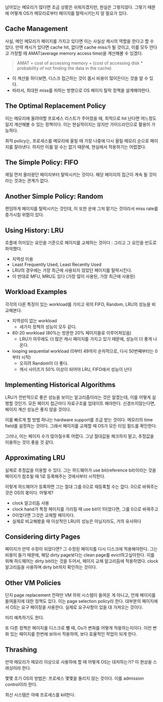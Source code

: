 남아있는 메모리가 많다면 조금 상황은 쉬워지겠지만, 현실은 그렇지않다. 
그렇기 때문에 어떻게 OS가 메모리로부터 페이지를 탈락시키는지 알 필요가 있다. 

## Cache Management
사실, 메인 메모리가 페이지를 가지고 있다면 이는 사실상 캐시의 역할을 한다고 할 수 있다. 
만약 캐시가 있다면 cache hit, 없다면 cache miss가 될 것이고, 이를 모두 안다고 가정할 때 AMAT(average memory access time)을 계산해볼 수 있겠다.
> AMAT = cost of accessing memory + (cost of accessing disk * probability of not finding the data in the cache)

- 이 계산을 하다보면, 디스크 접근하는 것이 몹시 비용이 많이든다는 것을 알 수 있다. 
- 따라서, 최대한 miss를 피하는 방향으로 OS 페이지 탈락 정책을 설계해야한다. 

## The Optimal Replacement Policy
이는 메모리에 올려야할 프로세스 리스트가 주어졌을 때, 최적으로 hit 난다면 어느정도일지 계산해볼 수 있는 정책이다.
이는 현실적이지는 않지만 가이드라인으로 활용이 가능하다.

최적 policy는, 프로세스를 메모리에 올릴 때 가장 나중에 다시 올릴 메모리 순으로 페이지를 잘라낸다. 
하지만 이를 알 수는 없기 때문에, 현실에서 적용하기는 어렵겠다. 

## The Simple Policy: FIFO
제일 먼저 올라왔던 페이지부터 탈락시키는 것이다. 
해당 페이지의 접근이 계속 될 것이라는 것과는 관계가 없다. 

## Another Simple Policy: Random
랜덤하게 페이지를 탈락시키는 것인데, 이 또한 운에 그저 맡기는 것이라서 miss rate를 증가시킬 위험이 있다. 

## Using History: LRU
흐름에 의미있는 요인을 기준으로 페이지를 교체하는 것이다 : 그리고 그 요인을 빈도로 파악했다. 
- 지역성 이용 
- Least Frequently Used, Least Recently Used 
- LRU의 경우에는 가장 최근에 사용되지 않았던 페이지를 탈락시킨다.
- 이 반대로 MFU, MRU도 있다 (가장 많이 사용된, 가장 최근에 사용된)

## Workload Examples
각각의 다른 특징이 있는 workload를 가지고 위의 FIFO, Random, LRU의 성능을 비교해본다. 
- 지역성이 없는 workload
  - 세가지 정책의 성능이 모두 같다.
- 80-20 workload (80%는 방문한 20% 페이지들로 이루어져있음)
  - LRU가 아무래도 더 많은 캐시 페이지를 가지고 있기 때문에, 성능이 더 좋게 나온다.
- looping sequential workload (0부터 49까지 순차적으로, 다시 50번째부터는 0부터 시작)
  - 오히려 Random이 더 좋다. 
  - 캐시 사이즈가 50% 이상이 되어야 LRU, FIFO에서 성능이 난다 

## Implementing Historical Algorithms
LRU가 전반적으로 좋은 성능을 보이는 알고리즘이라는 것은 알겠는데, 이를 어떻게 실행할 것인가. 
모든 페이지 접근마다 자료구조를 업데이트 해야한다. 신경쓰지않는다면, 페이지 계산 성능은 좋지 않을 것이다.

이를 빠르게 할 방법 하나는 hardware support를 조금 받는 것이다. 메모리의 time field를 설정하는 것이다. 그래서 페이지를 교체할 때 OS가 모든 타임 필드를 확인한다. 

그러나, 이는 페이지 수가 많아질수록 어렵다. 
그냥 절대값을 체크하지 말고, 추정값을 이용하는 것이 좋을 것 같다.

## Approximating LRU
실제로 추정값을 이용할 수 있다. 그는 하드웨어가 use bit(reference bit)이라는 것을 페이지가 참조될 때 1로 등록해주는 것에서부터 시작한다.

이렇게 하드웨어가 등록하면 그는 절대 그를 0으로 재등록할 수는 없다. 0으로 바꿔주는 것은 OS의 몫이다. 어떻게?
- clock 알고리듬 사용
- clock hand가 특정 페이지를 가리킬 때 use bit이 1이었다면, 그를 0으로 바꿔주고
- 0이었다면 그것은 교체할 페이지다. 
- 실제로 비교해봤을 때 이상적인 LRU의 성능은 아닐지라도, 거의 유사하다

## Considering dirty Pages
페이지가 만약 수정이 되었다면? 그 수정된 페이지를 다시 디스크에 적용해야한다. 그는 비용이 들기 때문에, 해당 dirty page보다는 clean page를 evict하고싶아헌다. 
이를 위해 하드웨어는 dirty bit라는 것을 두어서, 페이지 교체 알고리듬에 적용하였다. 
clock 알고리듬을 사용하며 dirty bit까지 확인하는 것이다.

## Other VM Policies
단지 page replacement 전략만 VM 하위 시스템이 들여온 게 아니고, 언제 페이지를 들여올지에 대한 정책도 있다. 이는 page selection policy라 한다. 
대부분의 페이지에서 OS는 요구 페이징을 사용한다. 실제로 요구사항이 있을 대 가져오는 것이다. 

미리 예측하기도 한다. 

또 다른 정책은 페이지를 디스크로 뺄 때, Os가 변화를 어떻게 적용하는지이다. 이런 변화 있는 페이지를 한번에 보아서 적용하여, 보다 효율적인 작업이 되게 한다.

## Thrashing
만약 메모리가 메모리 이상으로 사용하에 할 때 어떻게 OS는 대처하는가? 이 현상을 스래싱이라 한다. 

몇몇 초기 OS의 방법은: 프로세스 몇몇을 돌리지 않는 것이다. 이를 admission control이라 한다. 

최신 시스템은 아예 프로세스를 kill한다.